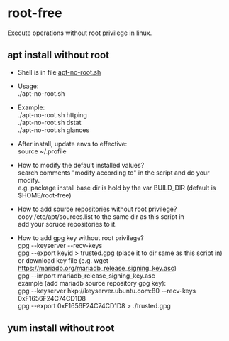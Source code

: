 # root-free
Execute operations without root privilege in linux.

## apt install without root
- Shell is in file [apt-no-root.sh](apt-install/apt-no-root.sh)

- Usage:  
./apt-no-root.sh <package>

- Example:  
./apt-no-root.sh httping  
./apt-no-root.sh dstat  
./apt-no-root.sh glances  

- After install, update envs to effective:  
source ~/.profile

- How to modify the default installed values?  
search comments "modify according to" in the script and do your modify.  
e.g. package install base dir is hold by the var BUILD_DIR (default is $HOME/root-free)

- How to add source repositories without root privilege?  
copy /etc/apt/sources.list to the same dir as this script in  
add your soruce repositories to it.

- How to add gpg key without root privilege?  
gpg --keyserver <key server> --recv-keys <keyid>  
gpg --export keyid > trusted.gpg (place it to dir same as this script in)  
or download key file (e.g. wget https://mariadb.org/mariadb_release_signing_key.asc)  
gpg --import mariadb_release_signing_key.asc  
example (add mariadb source repository gpg key):  
gpg --keyserver hkp://keyserver.ubuntu.com:80 --recv-keys 0xF1656F24C74CD1D8  
gpg --export 0xF1656F24C74CD1D8 > ./trusted.gpg  


## yum install without root
